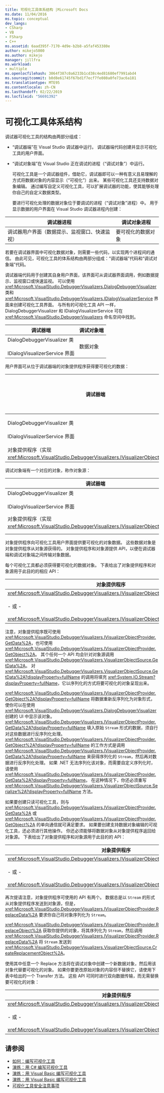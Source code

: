 ```yaml
---
title: 可视化工具体系结构 |Microsoft Docs
ms.date: 11/04/2016
ms.topic: conceptual
dev_langs:
- CSharp
- VB
- FSharp
- C++
ms.assetid: 6aad395f-7170-4d9e-b2b8-a5faf453380e
author: mikejo5000
ms.author: mikejo
manager: jillfra
ms.workload:
- multiple
ms.openlocfilehash: 3064f387c0a6233b1cd38c4ed81680ef7991abd4
ms.sourcegitcommit: b0d8e61745f67bd1f7ecf7fe080a0fe73ac6a181
ms.translationtype: MTE95
ms.contentlocale: zh-CN
ms.lasthandoff: 02/22/2019
ms.locfileid: "56691392"
---
```

# <a name="visualizer-architecture"></a>可视化工具体系结构
调试器可视化工具的结构由两部分组成：

- “调试器端”在 Visual Studio 调试器中运行。 调试器端代码创建并显示可视化工具的用户界面。

- “调试对象端”在 Visual Studio 正在调试的进程（“调试对象”）中运行。

  可视化工具是一个调试器组件，借助它，调试器即可以一种有意义且易理解的方式将数据对象的内容显示（“可视化”）出来。 某些可视化工具还支持数据对象编辑。 通过编写自定义可视化工具，可以扩展调试器的功能，使其能够处理你自己的自定义数据类型。

  要进行可视化处理的数据对象位于要调试的进程（“调试对象”进程）中。 用于显示数据的用户界面在 Visual Studio 调试器进程内创建：

|调试器进程|调试对象进程|
|----------------------|----------------------|
|调试器用户界面（数据提示、监视窗口、快速监视）|要可视化的数据对象|

 若要在调试器界面中可视化数据对象，则需要一些代码，以实现两个进程间的通信。 由此可见，可视化工具的体系结构由两部分组成：“调试器端”代码和“调试对象端”代码。

 调试器端代码用于创建其自身用户界面，该界面可从调试器界面调用，例如数据提示、监视窗口或快速监视。 可以使用 <xref:Microsoft.VisualStudio.DebuggerVisualizers.DialogDebuggerVisualizer> 类和 <xref:Microsoft.VisualStudio.DebuggerVisualizers.IDialogVisualizerService> 界面来创建可视化工具界面。 与所有的可视化工具 API 一样，DialogDebuggerVisualizer 和 IDialogVisualizerService 可在 <xref:Microsoft.VisualStudio.DebuggerVisualizers> 命名空间中找到。

|调试器端|调试对象端|
|-------------------|-------------------|
|DialogDebuggerVisualizer 类<br /><br /> IDialogVisualizerService 界面|数据对象|

 用户界面可从位于调试器端的对象提供程序获得要可视化的数据：

|调试器端|调试对象端|
|-------------------|-------------------|
|DialogDebuggerVisualizer 类<br /><br /> IDialogVisualizerService 界面|数据对象|
|对象提供程序（实现 <xref:Microsoft.VisualStudio.DebuggerVisualizers.IVisualizerObjectProvider>）||

 调试对象端有一个对应的对象，称作对象源：

|调试器端|调试对象端|
|-------------------|-------------------|
|DialogDebuggerVisualizer 类<br /><br /> IDialogVisualizerService 界面|数据对象|
|对象提供程序（实现 <xref:Microsoft.VisualStudio.DebuggerVisualizers.IVisualizerObjectProvider>）|对象源（从 <xref:Microsoft.VisualStudio.DebuggerVisualizers.VisualizerObjectSource> 派生）|

 对象提供程序向可视化工具用户界面提供要可视化的对象数据。 这些数据对象是对象提供程序从对象源获得的。 对象提供程序和对象源提供 API，以便在调试器端和调试对象端之间传输对象数据。

 每个可视化工具都必须获得要可视化的数据对象。 下表给出了对象提供程序和对象源用于此目的的相应 API：

|对象提供程序|对象源|
|---------------------|-------------------|
|<xref:Microsoft.VisualStudio.DebuggerVisualizers.IVisualizerObjectProvider.GetData%2A><br /><br /> - 或 -<br /><br /> <xref:Microsoft.VisualStudio.DebuggerVisualizers.IVisualizerObjectProvider.GetObject%2A>|<xref:Microsoft.VisualStudio.DebuggerVisualizers.VisualizerObjectSource.GetData%2A>|

 注意，对象提供程序既可使用 <xref:Microsoft.VisualStudio.DebuggerVisualizers.IVisualizerObjectProvider.GetData%2A>，也可使用 <xref:Microsoft.VisualStudio.DebuggerVisualizers.IVisualizerObjectProvider.GetObject%2A>。 其个任何一个 API 均会针对对象源调用 <xref:Microsoft.VisualStudio.DebuggerVisualizers.VisualizerObjectSource.GetData%2A>。 对 <xref:Microsoft.VisualStudio.DebuggerVisualizers.VisualizerObjectSource.GetData%2A?displayProperty=fullName> 的调用将填充 <xref:System.IO.Stream?displayProperty=fullName>，它以序列化的方式将要可视化的对象呈现出来。

 <xref:Microsoft.VisualStudio.DebuggerVisualizers.IVisualizerObjectProvider.GetObject%2A?displayProperty=fullName> 将数据重新反序列化为对象形式，使你可以在使用 <xref:Microsoft.VisualStudio.DebuggerVisualizers.DialogDebuggerVisualizer> 创建的 UI 中显示该对象。 <xref:Microsoft.VisualStudio.DebuggerVisualizers.IVisualizerObjectProvider.GetData%2A?displayProperty=fullName> 填入原始 `Stream` 形式的数据，须自行对这些数据进行反序列化处理。 <xref:Microsoft.VisualStudio.DebuggerVisualizers.IVisualizerObjectProvider.GetObject%2A?displayProperty=fullName> 的工作方式是调用 <xref:Microsoft.VisualStudio.DebuggerVisualizers.IVisualizerObjectProvider.GetData%2A?displayProperty=fullName> 来获得序列化的 `Stream`，然后再对数据进行反序列化处理。 如果 .NET 无法序列化该对象，而需要自定义序列化时，请使用 <xref:Microsoft.VisualStudio.DebuggerVisualizers.IVisualizerObjectProvider.GetData%2A?displayProperty=fullName>。 在这种情况下，你还必须重写 <xref:Microsoft.VisualStudio.DebuggerVisualizers.VisualizerObjectSource.Serialize%2A?displayProperty=fullName> 方法。

 如果要创建只读可视化工具，则与 <xref:Microsoft.VisualStudio.DebuggerVisualizers.IVisualizerObjectProvider.GetData%2A> 或 <xref:Microsoft.VisualStudio.DebuggerVisualizers.IVisualizerObjectProvider.GetObject%2A> 的单向通信就可满足要求。 如果要创建支持数据对象编辑的可视化工具，还必须进行其他操作。 你还必须能够将数据对象从对象提供程序返回给对象源。 下表给出了对象提供程序和对象源用于此目的的 API：

|对象提供程序|对象源|
|---------------------|-------------------|
|<xref:Microsoft.VisualStudio.DebuggerVisualizers.IVisualizerObjectProvider.ReplaceData%2A><br /><br /> - 或 -<br /><br /> <xref:Microsoft.VisualStudio.DebuggerVisualizers.IVisualizerObjectProvider.ReplaceObject%2A>|<xref:Microsoft.VisualStudio.DebuggerVisualizers.VisualizerObjectSource.CreateReplacementObject%2A>|

 再次提请注意，对象提供程序可使用的 API 有两个。 数据总是以 `Stream` 的形式从对象提供程序发送到对象源，但是，<xref:Microsoft.VisualStudio.DebuggerVisualizers.IVisualizerObjectProvider.ReplaceData%2A> 要求你自己将对象序列化为 `Stream`。

 <xref:Microsoft.VisualStudio.DebuggerVisualizers.IVisualizerObjectProvider.ReplaceObject%2A> 获取你提供的对象，将其序列化为 `Stream`，然后调用 <xref:Microsoft.VisualStudio.DebuggerVisualizers.IVisualizerObjectProvider.ReplaceData%2A> 将 `Stream` 发送到 <xref:Microsoft.VisualStudio.DebuggerVisualizers.VisualizerObjectSource.CreateReplacementObject%2A>。

 使用其中任意一个 Replace 方法将在调试对象中创建一个新数据对象，然后用该对象代替要可视化的对象。 如果你要更改原始对象的内容但不替换它，请使用下表中给出的一个 Transfer 方法。 这些 API 可同时进行双向数据传输，而无需替换要可视化的对象：

|对象提供程序|对象源|
|---------------------|-------------------|
|<xref:Microsoft.VisualStudio.DebuggerVisualizers.IVisualizerObjectProvider.TransferData%2A><br /><br /> - 或 -<br /><br /> <xref:Microsoft.VisualStudio.DebuggerVisualizers.IVisualizerObjectProvider.TransferObject%2A>|<xref:Microsoft.VisualStudio.DebuggerVisualizers.VisualizerObjectSource.TransferData%2A>|

## <a name="see-also"></a>请参阅
- [如何：编写可视化工具](/visualstudio/debugger/create-custom-visualizers-of-data)
- [演练：用 C# 编写可视化工具](../debugger/walkthrough-writing-a-visualizer-in-csharp.md)
- [演练：用 Visual Basic 编写可视化工具](../debugger/walkthrough-writing-a-visualizer-in-visual-basic.md)
- [演练：用 Visual Basic 编写可视化工具](../debugger/walkthrough-writing-a-visualizer-in-visual-basic.md)
- [可视化工具安全注意事项](../debugger/visualizer-security-considerations.md)
